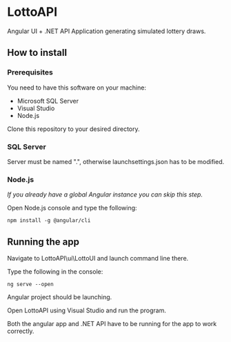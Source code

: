 # LottoAPI
Angular UI + .NET API Application generating simulated lottery draws.

## How to install
### Prerequisites
You need to have this software on your machine:
- Microsoft SQL Server
- Visual Studio
- Node.js

Clone this repository to your desired directory.
### SQL Server
Server must be named ".", otherwise launchsettings.json has to be modified.

### Node.js
*If you already have a global Angular instance you can skip this step.*


Open Node.js console and type the following:
```
npm install -g @angular/cli
```

## Running the app
Navigate to LottoAPI\ui\LottoUI and launch command line there.

Type the following in the console:
```
ng serve --open
```
Angular project should be launching.

Open LottoAPI using Visual Studio and run the program.

Both the angular app and .NET API have to be running for the app to work correctly.
